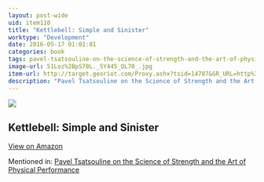 ```yaml
---
layout: post-wide
uid: item110
title: "Kettlebell: Simple and Sinister"
worktype: "Development"
date: 2016-05-17 01:01:01
categories: book
tags: pavel-tsatsouline-on-the-science-of-strength-and-the-art-of-physical-performance
image-url: 51Loz%2BpS70L._SY445_QL70_.jpg
item-url: http://target.georiot.com/Proxy.ashx?tsid=14707&GR_URL=http%3A%2F%2Fwww.amazon.com%2FKettlebell-Simple-Sinister-Pavel-Tsatsouline-ebook%2Fdp%2FB00GF2HP9G%2F
description: "Pavel Tsatsouline on the Science of Strength and the Art of Physical Performance"
---
```

<a href="http://target.georiot.com/Proxy.ashx?tsid=14707&GR_URL=http%3A%2F%2Fwww.amazon.com%2FKettlebell-Simple-Sinister-Pavel-Tsatsouline-ebook%2Fdp%2FB00GF2HP9G%2F" target="blank"><img src="../../../../img/thumbs/51Loz%2BpS70L._SY445_QL70_.jpg" class="prod-img"></a>
<h2>Kettlebell: Simple and Sinister</h2>
<p><a class="btn btn-primary" href="http://target.georiot.com/Proxy.ashx?tsid=14707&GR_URL=http%3A%2F%2Fwww.amazon.com%2FKettlebell-Simple-Sinister-Pavel-Tsatsouline-ebook%2Fdp%2FB00GF2HP9G%2F" target="blank">View on Amazon</a><p>
<p>Mentioned in: <a href="http://fourhourworkweek.com/2015/01/15/pavel-tsatsouline/" target="blank">Pavel Tsatsouline on the Science of Strength and the Art of Physical Performance</a></p>
